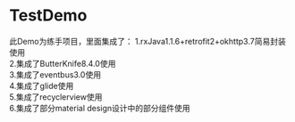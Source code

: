 # TestDemo
此Demo为练手项目，里面集成了：
1.rxJava1.1.6+retrofit2+okhttp3.7简易封装使用<br/>
2.集成了ButterKnife8.4.0使用<br/>
3.集成了eventbus3.0使用<br/>
4.集成了glide使用<br/>
5.集成了recyclerview使用<br/>
6.集成了部分material design设计中的部分组件使用<br/>
